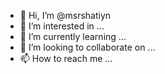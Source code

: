 - 👋 Hi, I’m @msrshatiyn
- 👀 I’m interested in ...
- 🌱 I’m currently learning ...
- 💞️ I’m looking to collaborate on ...
- 📫 How to reach me ...

<!---
msrshatiyn/msrshatiyn is a ✨ special ✨ repository because its `README.md` (this file) appears on your GitHub profile.
You can click the Preview link to take a look at your changes.
--->
